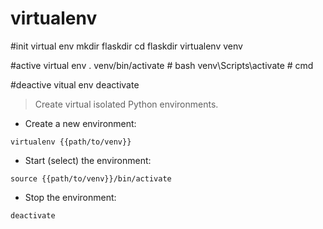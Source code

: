# virtualenv
#init virtual env
mkdir flaskdir
cd flaskdir
virtualenv venv

#active virtual env
. venv/bin/activate    # bash
venv\Scripts\activate    # cmd

#deactive vitual env
deactivate


> Create virtual isolated Python environments.

- Create a new environment:

`virtualenv {{path/to/venv}}`

- Start (select) the environment:

`source {{path/to/venv}}/bin/activate`

- Stop the environment:

`deactivate`

